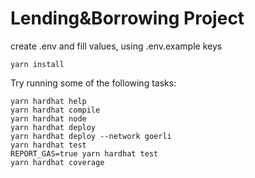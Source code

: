 # Lending&Borrowing Project

create .env and fill values, using .env.example keys
```
yarn install
```

Try running some of the following tasks:

```shell
yarn hardhat help
yarn hardhat compile
yarn hardhat node
yarn hardhat deploy
yarn hardhat deploy --network goerli
yarn hardhat test
REPORT_GAS=true yarn hardhat test
yarn hardhat coverage
```
